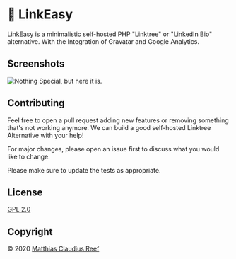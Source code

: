 # 🔗 LinkEasy

LinkEasy is a minimalistic self-hosted PHP "Linktree" or "LinkedIn Bio" alternative. With the Integration of Gravatar and Google Analytics.

## Screenshots
![Nothing Special, but here it is.](https://github.com/mcreef/LinkEasy/blob/master/src/screenshot_mainpage.png "Home")

## Contributing
Feel free to open a pull request adding new features or removing something that's not working anymore. We can build a good self-hosted Linktree Alternative with your help!

For major changes, please open an issue first to discuss what you would like to change.

Please make sure to update the tests as appropriate.

## License
[GPL 2.0](https://choosealicense.com/licenses/gpl-2.0/)

## Copyright
© 2020 [Matthias Claudius Reef](https://mcreef.de)
